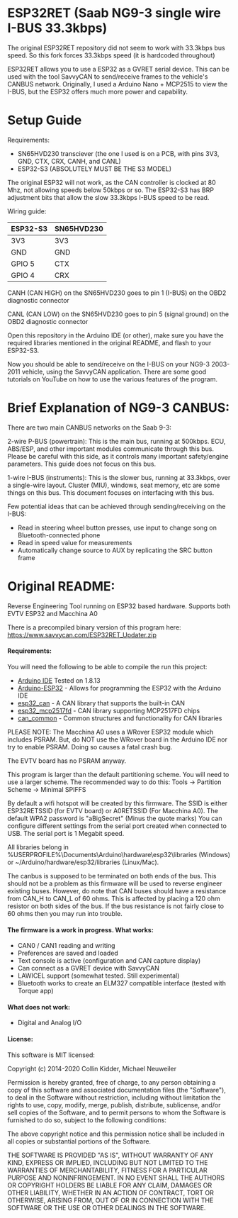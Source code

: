 ESP32RET (Saab NG9-3 single wire I-BUS 33.3kbps)
=======

The original ESP32RET repository did not seem to work with 33.3kbps bus speed. So this fork forces 33.3kbps speed (it is hardcoded throughout)

ESP32RET allows you to use a ESP32 as a GVRET serial device. This can be used with the tool SavvyCAN to send/receive frames to the vehicle's 
CANBUS network. Originally, I used a Arduino Nano + MCP2515 to view the I-BUS, but the ESP32 offers much more power and capability. 

Setup Guide
=======

Requirements:

- SN65HVD230 transciever (the one I used is on a PCB, with pins 3V3, GND, CTX, CRX, CANH, and CANL)
- ESP32-S3 (ABSOLUTELY MUST BE THE S3 MODEL)

The original ESP32 will not work, as the CAN controller is clocked at 80 Mhz, not allowing speeds below 50kbps or so. The ESP32-S3 has BRP adjustment bits that allow the slow 33.3kbps I-BUS speed to be read. 

Wiring guide: 

| ESP32-S3    | SN65HVD230 |
| -------- | ------- |
| 3V3  | 3V3    |
| GND | GND     |
| GPIO 5    | CTX    |
| GPIO 4 | CRX |

CANH (CAN HIGH) on the SN65HVD230 goes to pin 1 (I-BUS) on the OBD2 diagnostic connector

CANL (CAN LOW) on the SN65HVD230 goes to pin 5 (signal ground) on the OBD2 diagnostic connector

Open this repository in the Arduino IDE (or other), make sure you have the required libraries mentioned in the original README, and flash
to your ESP32-S3. 

Now you should be able to send/receive on the I-BUS on your NG9-3 2003-2011 vehicle, using the SavvyCAN application.
There are some good tutorials on YouTube on how to use the various features of the program.



Brief Explanation of NG9-3 CANBUS:
=======

There are two main CANBUS networks on the Saab 9-3:

2-wire P-BUS (powertrain): This is the main bus, running at 500kbps. ECU, ABS/ESP, and other important modules 
communicate through this bus. Please be careful with this side, as it controls many important safety/engine parameters.
This guide does not focus on this bus.

1-wire I-BUS (instruments): This is the slower bus, running at 33.3kbps, over a single-wire layout. Cluster (MIU), windows, seat memory, etc 
are some things on this bus. This document focuses on interfacing with this bus. 

Few potential ideas that can be achieved through sending/receiving on the I-BUS:

- Read in steering wheel button presses, use input to change song on Bluetooth-connected phone
- Read in speed value for measurements
- Automatically change source to AUX by replicating the SRC button frame











 

 
 

Original README:
=======

Reverse Engineering Tool running on ESP32 based hardware. Supports both EVTV ESP32 and Macchina A0

There is a precompiled binary version of this program here:
https://www.savvycan.com/ESP32RET_Updater.zip


#### Requirements:

You will need the following to be able to compile the run this project:

- [Arduino IDE](https://www.arduino.cc/en/Main/Software) Tested on 1.8.13
- [Arduino-ESP32](https://github.com/espressif/arduino-esp32) - Allows for programming the ESP32 with the Arduino IDE
- [esp32_can](https://github.com/collin80/esp32_can) - A CAN library that supports the built-in CAN
- [esp32_mcp2517fd](https://github.com/collin80/esp32_mcp2517fd) - CAN library supporting MCP2517FD chips
- [can_common](https://github.com/collin80/can_common) - Common structures and functionality for CAN libraries

PLEASE NOTE: The Macchina A0 uses a WRover ESP32 module which includes PSRAM. But, do NOT use the WRover
board in the Arduino IDE nor try to enable PSRAM. Doing so causes a fatal crash bug.

The EVTV board has no PSRAM anyway.

This program is larger than the default partitioning scheme. You will need to use
a larger scheme. The recommended way to do this: Tools -> Partition Scheme -> Minimal SPIFFS

By default a wifi hotspot will be created by this firmware. The SSID is either ESP32RETSSID (for EVTV board) or
A0RETSSID (For Macchina A0). The default WPA2 password is "aBigSecret" (Minus the quote marks) You can configure
different settings from the serial port created when connected to USB. The serial port is 1 Megabit speed.

All libraries belong in %USERPROFILE%\Documents\Arduino\hardware\esp32\libraries (Windows) or ~/Arduino/hardware/esp32/libraries (Linux/Mac).

The canbus is supposed to be terminated on both ends of the bus. This should not be a problem as this firmware will be used to reverse engineer existing buses. However, do note that CAN buses should have a resistance from CAN_H to CAN_L of 60 ohms. This is affected by placing a 120 ohm resistor on both sides of the bus. If the bus resistance is not fairly close to 60 ohms then you may run into trouble.

#### The firmware is a work in progress. What works:
- CAN0 / CAN1 reading and writing
- Preferences are saved and loaded
- Text console is active (configuration and CAN capture display)
- Can connect as a GVRET device with SavvyCAN
- LAWICEL support (somewhat tested. Still experimental)
- Bluetooth works to create an ELM327 compatible interface (tested with Torque app)

#### What does not work:
- Digital and Analog I/O

#### License:

This software is MIT licensed:

Copyright (c) 2014-2020 Collin Kidder, Michael Neuweiler

Permission is hereby granted, free of charge, to any person obtaining
a copy of this software and associated documentation files (the
"Software"), to deal in the Software without restriction, including
without limitation the rights to use, copy, modify, merge, publish,
distribute, sublicense, and/or sell copies of the Software, and to
permit persons to whom the Software is furnished to do so, subject to
the following conditions:

The above copyright notice and this permission notice shall be included
in all copies or substantial portions of the Software.

THE SOFTWARE IS PROVIDED "AS IS", WITHOUT WARRANTY OF ANY KIND,
EXPRESS OR IMPLIED, INCLUDING BUT NOT LIMITED TO THE WARRANTIES OF
MERCHANTABILITY, FITNESS FOR A PARTICULAR PURPOSE AND NONINFRINGEMENT.
IN NO EVENT SHALL THE AUTHORS OR COPYRIGHT HOLDERS BE LIABLE FOR ANY
CLAIM, DAMAGES OR OTHER LIABILITY, WHETHER IN AN ACTION OF CONTRACT,
TORT OR OTHERWISE, ARISING FROM, OUT OF OR IN CONNECTION WITH THE
SOFTWARE OR THE USE OR OTHER DEALINGS IN THE SOFTWARE.


